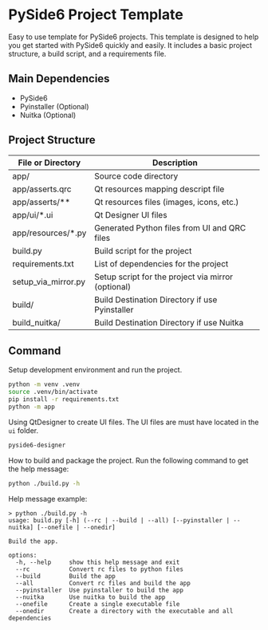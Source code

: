# PySide6 Project Template

Easy to use template for PySide6 projects.
This template is designed to help you get started with PySide6 quickly and easily.
It includes a basic project structure, a build script, and a requirements file.

## Main Dependencies

- PySide6
- Pyinstaller (Optional)
- Nuitka (Optional)

## Project Structure

| File or Directory   | Description                                        |
|---------------------|----------------------------------------------------|
| app/                | Source code directory                              |
| app/asserts.qrc     | Qt resources mapping descript file                 |
| app/asserts/**      | Qt resources files (images, icons, etc.)           |
| app/ui/*.ui         | Qt Designer UI files                               |
| app/resources/*.py  | Generated Python files from UI and QRC files       |
| build.py            | Build script for the project                       |
| requirements.txt    | List of dependencies for the project               |
| setup_via_mirror.py | Setup script for the project via mirror (optional) |
| build/              | Build Destination Directory if use Pyinstaller     |
| build_nuitka/       | Build Destination Directory if use Nuitka          |

## Command

Setup development environment and run the project.

```bash
python -m venv .venv
source .venv/bin/activate
pip install -r requirements.txt
python -m app
```

Using QtDesigner to create UI files. The UI files are must have located in the `ui` folder.

```bash
pyside6-designer
```

How to build and package the project. Run the following command to get the help message:

```bash
python ./build.py -h
```

Help message example:

```
> python ./build.py -h
usage: build.py [-h] (--rc | --build | --all) [--pyinstaller | --nuitka] [--onefile | --onedir]

Build the app.

options:
  -h, --help     show this help message and exit
  --rc           Convert rc files to python files
  --build        Build the app
  --all          Convert rc files and build the app
  --pyinstaller  Use pyinstaller to build the app
  --nuitka       Use nuitka to build the app
  --onefile      Create a single executable file
  --onedir       Create a directory with the executable and all dependencies
```